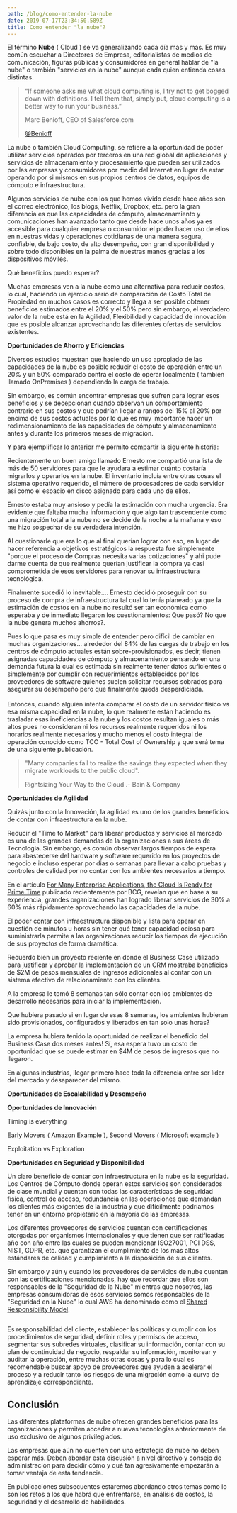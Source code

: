```yaml
---
path: /blog/como-entender-la-nube
date: 2019-07-17T23:34:50.589Z
title: Como entender "la nube"?
---
```

El término **Nube** ( Cloud ) se va generalizando cada día más y más. Es muy común escuchar a Directores de Empresa, editorialistas de medios de comunicación, figuras públicas y consumidores en general hablar de "la nube" o también "servicios en la nube" aunque cada quien entienda cosas distintas.

> “If someone asks me what cloud computing is, I try not to get bogged down with definitions. I tell them that, simply put, cloud computing is a better way to&nbsp;run your business.”
>
> Marc Benioff, CEO of Salesforce.com 
>
> [@Benioff](https://twitter.com/Benioff)
>
>

La nube o también Cloud Computing, se refiere a la oportunidad de poder utilizar servicios operados por terceros en una red global de aplicaciones y servicios de almacenamiento y procesamiento que pueden ser utilizados por las empresas y consumidores por medio del Internet en lugar de estar operando por si mismos en sus propios centros de datos, equipos de cómputo e infraestructura.

Algunos servicios de nube con los que hemos vivido desde hace años son el correo electrónico, los blogs, Netflix, Dropbox, etc. pero la gran diferencia es que las capacidades de cómputo, almacenamiento y comunicaciones han avanzado tanto que desde hace unos años ya es accesible para cualquier empresa o consumidor el poder hacer uso de ellos en nuestras vidas y operaciones cotidianas de una manera segura, confiable, de bajo costo, de alto desempeño, con gran disponibilidad y sobre todo disponibles en la palma de nuestras manos gracias a los dispositivos móviles.

Qué beneficios puedo esperar?

Muchas empresas ven a la nube como una alternativa para reducir costos, lo cual, haciendo un ejercicio serio de comparación de Costo Total de Propiedad en muchos casos es correcto y llega a ser posible obtener beneficios estimados entre el 20% y el 50% pero sin embargo, el verdadero valor de la nube está en la Agilidad, Flexibilidad y capacidad de innovación que es posible alcanzar aprovechando las diferentes ofertas de servicios existentes.</p>

**Oportunidades de Ahorro y Eficiencias**

Diversos estudios muestran que haciendo un uso apropiado de las capacidades de la nube es posible reducir el costo de operación entre un 20% y un 50% comparado contra el costo de operar localmente ( también llamado OnPremises ) dependiendo la carga de trabajo.

Sin embargo, es común encontrar empresas que sufren para lograr esos beneficios y se decepcionan cuando observan un comportamiento contrario en sus costos y que podrían llegar a rangos del 15% al 20% por encima de sus costos actuales por lo que es muy importante hacer un redimensionamiento de las capacidades de cómputo y almacenamiento antes y durante los primeros meses de migración.

Y para ejemplificar lo anterior me permito compartir la siguiente historia:

Recientemente un buen amigo llamado Ernesto me compartió una lista de más de 50 servidores para que le ayudara a estimar cuánto costaría migrarlos y operarlos en la nube. El inventario incluía entre otras cosas el sistema operativo requerido, el número de procesadores de cada servidor así como el espacio en disco asignado para cada uno de ellos.

Ernesto estaba muy ansioso y pedía la estimación con mucha urgencia. Era evidente que faltaba mucha información y que algo tan trascendente como una migración total a la nube no se decide de la noche a la mañana y eso me hizo sospechar de su verdadera intención.

Al cuestionarle que era lo que al final querían lograr con eso, en lugar de hacer referencia a objetivos estratégicos la respuesta fue simplemente "porque el proceso de Compras necesita varias cotizaciones" y ahi pude darme cuenta de que realmente querían justificar la compra ya casi comprometida de esos servidores para renovar su infraestructura tecnológica.

Finalmente sucedió lo inevitable.... Ernesto decidió proseguir con su proceso de compra de infraestructura tal cual lo tenía planeado ya que la estimación de costos en la nube no resultó ser tan económica como esperaba y de inmediato llegaron los cuestionamientos: Que pasó? No que la nube genera muchos ahorros?.



Pues lo que pasa es muy simple de entender pero difícil de cambiar en muchas organizaciones... alrededor del 84% de las cargas de trabajo en los centros de cómputo actuales están sobre-provisionados, es decir, tienen asignadas capacidades de cómputo y almacenamiento pensando en una demanda futura la cual es estimada sin realmente tener datos suficientes o simplemente por cumplir con requerimientos establecidos por los proveedores de software quienes suelen solicitar recursos sobrados para asegurar su desempeño pero que finalmente queda desperdiciada. <br><br>Entonces, cuando alguien intenta comparar el costo de un servidor físico vs esa misma capacidad en la nube, lo que realmente están haciendo es trasladar esas ineficiencias a la nube y los costos resultan iguales o más altos pues no consideran ni los recursos realmente requeridos ni los horarios realmente necesarios y mucho menos el costo integral de operación conocido como TCO - Total Cost of Ownership y que será tema de una siguiente publicación.

> "Many companies fail to realize the savings they expected when they migrate workloads to the public cloud".
>
> Rightsizing Your Way to the Cloud .- Bain &amp; Company

**Oportunidades de Agilidad**

Quizás junto con la Innovación, la agilidad es uno de los grandes beneficios de contar con infraestructura en la nube.

Reducir el "Time to Market" para liberar productos y servicios al mercado es una de las grandes demandas de la organizaciones a sus áreas de Tecnología. Sin embargo, es común observar largos tiempos de espera para abastecerse del hardware y software requerido en los proyectos de negocio e incluso esperar por dias o semanas para llevar a cabo pruebas y controles de calidad por no contar con los ambientes necesarios a tiempo.

En el artículo [For Many Enterprise Applications, the Cloud Is Ready for Prime Time](https://www.bcg.com/publications/2019/enterprise-applications-cloud-ready-prime-time.aspx) publicado recientemente por BCG, revelan que en base a su experiencia, grandes organizaciones han logrado liberar servicios de 30% a 60% más rápidamente aprovechando las capacidades de la nube.

El poder contar con infraestructura disponible y lista para operar en cuestión de minutos u horas sin tener qué tener capacidad ociosa para suministrarla permite a las organizaciones reducir los tiempos de ejecución de sus proyectos de forma dramática.

Recuerdo bien un proyecto reciente en donde el Business Case utilizado para justificar y aprobar la implementación de un CRM mostraba beneficios de $2M de pesos mensuales de ingresos adicionales al contar con un sistema efectivo de relacionamiento con los clientes.

A la empresa le tomó 8 semanas tan sólo contar con los ambientes de desarrollo necesarios para iniciar la implementación.

Que hubiera pasado si en lugar de esas 8 semanas, los ambientes hubieran sido provisionados, configurados y liberados en tan solo unas horas?

La empresa hubiera tenido la oportunidad de realizar el beneficio del Business Case dos meses antes! Sí, esa espera tuvo un costo de oportunidad que se puede estimar en $4M de pesos de ingresos que no llegaron.

En algunas industrias, llegar primero hace toda la diferencia entre ser líder del mercado y desaparecer del mismo.

**Oportunidades de Escalabilidad y Desempeño**

**Oportunidades de Innovación**

Timing is everything

Early Movers ( Amazon Example ), Second Movers ( Microsoft example )

Exploitation vs Exploration

**Oportunidades en Seguridad y Disponibilidad**

Un claro beneficio de contar con infraestructura en la nube es la seguridad. Los Centros de Cómputo donde operan estos servicios son considerados de clase mundial y cuentan con todas las características de seguridad física, control de acceso, redundancia en las operaciones que demandan los clientes más exigentes de la industria y que difícilmente podríamos tener en un entorno propietario en la mayoría de las empresas.

Los diferentes proveedores de servicios cuentan con certificaciones otorgadas por organismos internacionales y que tienen que ser ratificadas año con año entre las cuales se pueden mencionar ISO27001, PCI DSS, NIST, GDPR, etc. que garantizan el cumplimiento de los más altos estándares de calidad y cumplimiento a la disposición de sus clientes.

Sin embargo y aún y cuando los proveedores de servicios de nube cuentan con las certificaciones mencionadas, hay que recordar que ellos son responsables de la "Seguridad de la Nube" mientras que nosotros, las empresas consumidoras de esos servicios somos responsables de la "Seguridad en la Nube" lo cual AWS ha denominado como el [Shared Responsibility Model](https://aws.amazon.com/compliance/shared-responsibility-model/).

<img src="https://d1.awsstatic.com/security-center/Shared_Responsibility_Model_V2.59d1eccec334b366627e9295b304202faf7b899b.jpg" alt=""/>

Es responsabilidad del cliente, establecer las políticas y cumplir con los procedimientos de seguridad, definir roles y permisos de acceso, segmentar sus subredes virtuales, clasificar su información, contar con su plan de continuidad de negocio, respaldar su información, monitorear y auditar la operación, entre muchas otras cosas y para lo cual es recomendable buscar apoyo de proveedores que ayuden a acelerar el proceso y a reducir tanto los riesgos de una migración como la curva de aprendizaje correspondiente.

## Conclusión

Las diferentes plataformas de nube ofrecen grandes beneficios para las organizaciones y permiten acceder a nuevas tecnologías anteriormente de uso exclusivo de algunos privilegiados.

Las empresas que aún no cuenten con una estrategia de nube no deben esperar más. Deben abordar esta discusión a nivel directivo y consejo de administración para decidir cómo y qué tan agresivamente empezarán a tomar ventaja de esta tendencia.

En publicaciones subsecuentes estaremos abordando otros temas como lo son los retos a los que habrá que enfrentarse, en análisis de costos, la seguridad y el desarrollo de habilidades.
